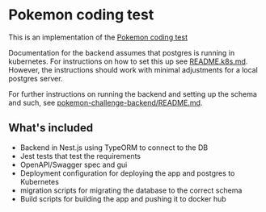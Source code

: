 # Pokemon coding test

This is an implementation of the [Pokemon coding test](./pokemon-coding-test.pdf)

Documentation for the backend assumes that postgres is running in kubernetes.
For instructions on how to set this up see [README.k8s.md](./cluster-config/README.k8s.md).
However, the instructions should work with minimal adjustments for a local postgres server.

For further instructions on running the backend and setting up the schema and such, see [pokemon-challenge-backend/README.md](./pokemon-challenge-backend/README.md).


## What's included

- Backend in Nest.js using TypeORM to connect to the DB
- Jest tests that test the requirements
- OpenAPI/Swagger spec and gui
- Deployment configuration for deploying the app and postgres to Kubernetes
- migration scripts for migrating the database to the correct schema
- Build scripts for building the app and pushing it to docker hub